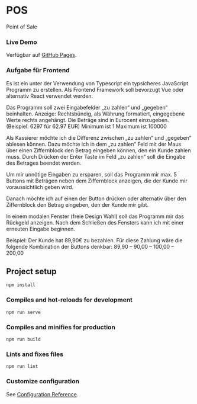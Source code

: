 # POS
Point of Sale

### Live Demo
Verfügbar auf [GitHub Pages](https://amirahkami.github.io/pos/).

### Aufgabe für Frontend

Es ist ein unter der Verwendung von Typescript ein typsicheres JavaScript Programm zu erstellen. Als Frontend Framework soll bevorzugt Vue oder alternativ React verwendet werden.

Das Programm soll zwei Eingabefelder „zu zahlen“ und „gegeben“ beinhalten. Anzeige: Rechtsbündig, als Währung formatiert, eingegebene Werte rechts angehängt. Die Beträge sind in Eurocent einzugeben. (Beispiel: 6297 für 62.97 EUR)
Minimum ist 1 Maximum ist 100000

Als Kassierer möchte ich die Differenz zwischen „zu zahlen“ und „gegeben“ ablesen können. Dazu möchte ich in dem „zu zahlen“ Feld mit der Maus über einen Ziffernblock den Betrag eingeben können, den ein Kunde zahlen muss.
Durch Drücken der Enter Taste im Feld „zu zahlen“ soll die Eingabe des Betrages beendet werden.

Um mir unnötige Eingaben zu ersparen, soll das Programm mir max. 5 Buttons mit Beträgen neben dem Ziffernblock anzeigen, die der Kunde mir voraussichtlich geben wird.

Danach möchte ich auf einen der Button drücken oder alternativ über den Ziffernblock den Betrag eingeben, den der Kunde mir gibt.

In einem modalen Fenster (freie Design Wahl) soll das Programm mir das Rückgeld anzeigen. Nach dem Schließen des Fensters kann ich mit einer erneuten Eingabe beginnen.

Beispiel:
Der Kunde hat 89,90€ zu bezahlen.
Für diese Zahlung wäre die folgende Kombination der Buttons denkbar:
89,90 – 90,00 – 100,00 – 200,00

## Project setup
```
npm install
```

### Compiles and hot-reloads for development
```
npm run serve
```

### Compiles and minifies for production
```
npm run build
```

### Lints and fixes files
```
npm run lint
```

### Customize configuration
See [Configuration Reference](https://cli.vuejs.org/config/).
